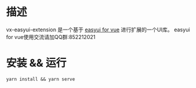 # 描述

vx-easyui-extension 是一个基于 [easyui for vue](https://www.jeasyui.com/demo-vue/main/index.php) 进行扩展的一个UI库。
easyui for vue使用交流请加QQ群:852212021

# 安装 && 运行

```shell
yarn install && yarn serve
```

